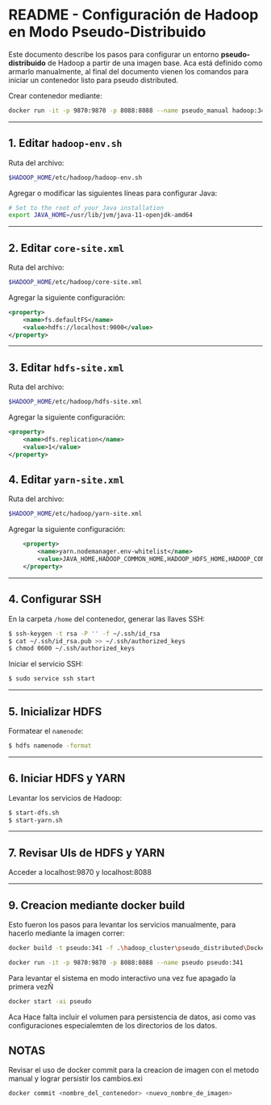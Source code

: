 # README - Configuración de Hadoop en Modo Pseudo-Distribuido

Este documento describe los pasos para configurar un entorno **pseudo-distribuido** de Hadoop a partir de una imagen base.
Aca está definido como armarlo manualmente, al final del documento vienen los comandos para iniciar un contenedor listo para pseudo distributed.

Crear contenedor mediante:

```bash
docker run -it -p 9870:9870 -p 8088:8088 --name pseudo_manual hadoop:341
```

---

## 1. Editar `hadoop-env.sh`

Ruta del archivo:

```bash
$HADOOP_HOME/etc/hadoop/hadoop-env.sh
```

Agregar o modificar las siguientes líneas para configurar Java:

```bash
# Set to the root of your Java installation
export JAVA_HOME=/usr/lib/jvm/java-11-openjdk-amd64
```

---

## 2. Editar `core-site.xml`

Ruta del archivo:

```bash
$HADOOP_HOME/etc/hadoop/core-site.xml
```

Agregar la siguiente configuración:

```xml
<property>
    <name>fs.defaultFS</name>
    <value>hdfs://localhost:9000</value>
</property>
```

---

## 3. Editar `hdfs-site.xml`

Ruta del archivo:

```bash
$HADOOP_HOME/etc/hadoop/hdfs-site.xml
```

Agregar la siguiente configuración:

```xml
<property>
    <name>dfs.replication</name>
    <value>1</value>
</property>
```

## 4. Editar `yarn-site.xml`

Ruta del archivo:

```bash
$HADOOP_HOME/etc/hadoop/yarn-site.xml
```

Agregar la siguiente configuración:

```xml
    <property>
        <name>yarn.nodemanager.env-whitelist</name>
        <value>JAVA_HOME,HADOOP_COMMON_HOME,HADOOP_HDFS_HOME,HADOOP_CONF_DIR,CLASSPATH_PREPEND_DISTCACHE,HADOOP_YARN_HOME,HADOOP_HOME,PATH,LANG,TZ,HADOOP_MAPRED_HOME</value>
    </property>
```

---

## 4. Configurar SSH

En la carpeta `/home` del contenedor, generar las llaves SSH:

```bash
$ ssh-keygen -t rsa -P '' -f ~/.ssh/id_rsa
$ cat ~/.ssh/id_rsa.pub >> ~/.ssh/authorized_keys
$ chmod 0600 ~/.ssh/authorized_keys
```

Iniciar el servicio SSH:

```bash
$ sudo service ssh start
```

---

## 5. Inicializar HDFS

Formatear el `namenode`:

```bash
$ hdfs namenode -format
```

---

## 6. Iniciar HDFS y YARN

Levantar los servicios de Hadoop:

```bash
$ start-dfs.sh
$ start-yarn.sh
```

---

## 7. Revisar UIs de HDFS y YARN

Acceder a localhost:9870 y localhost:8088

---

## 9. Creacion mediante docker build

Esto fueron los pasos para levantar los servicios manualmente, para hacerlo mediante la imagen correr:

```bash
docker build -t pseudo:341 -f .\hadoop_cluster\pseudo_distributed\Dockerfile .\hadoop_cluster\pseudo_distributed\
```

```bash
docker run -it -p 9870:9870 -p 8088:8088 --name pseudo pseudo:341
```

Para levantar el sistema en modo interactivo una vez fue apagado la primera vezÑ

```bash
docker start -ai pseudo
```

Aca Hace falta incluir el volumen para persistencia de datos, asi como vas configuraciones especialemten de los directorios de los datos.

## NOTAS

Revisar el uso de docker commit para la creacion de imagen con el metodo manual y lograr persistir los cambios.exi

```bash
docker commit <nombre_del_contenedor> <nuevo_nombre_de_imagen>
```
